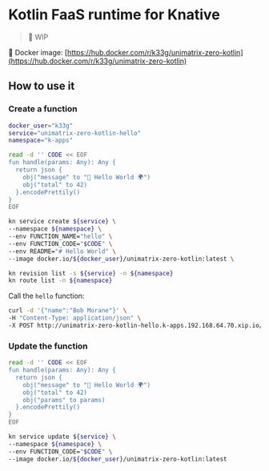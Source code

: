 # Kotlin FaaS runtime for Knative

> 🚧 WIP

🐳 Docker image: [https://hub.docker.com/r/k33g/unimatrix-zero-kotlin](https://hub.docker.com/r/k33g/unimatrix-zero-kotlin)

## How to use it

### Create a function

```bash
docker_user="k33g"
service="unimatrix-zero-kotlin-hello"
namespace="k-apps"

read -d '' CODE << EOF
fun handle(params: Any): Any {
  return json {
    obj("message" to "👋 Hello World 🌍")
    obj("total" to 42)
  }.encodePrettily()
}
EOF

kn service create ${service} \
--namespace ${namespace} \
--env FUNCTION_NAME="hello" \
--env FUNCTION_CODE="$CODE" \
--env README="# Hello World" \
--image docker.io/${docker_user}/unimatrix-zero-kotlin:latest \

kn revision list -s ${service} -n ${namespace}
kn route list -n ${namespace}
```

Call the `hello` function:

```bash
curl -d '{"name":"Bob Morane"}' \
-H "Content-Type: application/json" \
-X POST http://unimatrix-zero-kotlin-hello.k-apps.192.168.64.70.xip.io/hello
```

### Update the function

```bash
read -d '' CODE << EOF
fun handle(params: Any): Any {
  return json {
    obj("message" to "👋 Hello World 🌍")
    obj("total" to 42)
    obj("params" to params)
  }.encodePrettily()
}
EOF

kn service update ${service} \
--namespace ${namespace} \
--env FUNCTION_CODE="$CODE" \
--image docker.io/${docker_user}/unimatrix-zero-kotlin:latest
```

